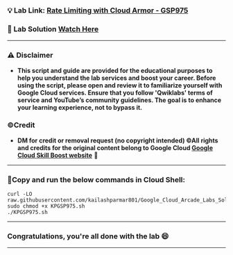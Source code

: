 
### 💡 Lab Link: [Rate Limiting with Cloud Armor - GSP975](https://www.cloudskillsboost.google/focuses/21571?parent=catalog)

### 🚀 Lab Solution [Watch Here](https://www.youtube.com/watch?v=rYtpDkbnar4)

---

### ⚠️ Disclaimer
- **This script and guide are provided for  the educational purposes to help you understand the lab services and boost your career. Before using the script, please open and review it to familiarize yourself with Google Cloud services. Ensure that you follow 'Qwiklabs' terms of service and YouTube’s community guidelines. The goal is to enhance your learning experience, not to bypass it.**

### ©Credit
- **DM for credit or removal request (no copyright intended) ©All rights and credits for the original content belong to Google Cloud [Google Cloud Skill Boost website](https://www.cloudskillsboost.google/)** 🙏

---

### 🚨Copy and run the below commands in Cloud Shell:

```
curl -LO raw.githubusercontent.com/kailashparmar801/Google_Cloud_Arcade_Labs_Solutions/master/Rate%20Limiting%20with%20Cloud%20Armor/KPGSP975.sh
sudo chmod +x KPGSP975.sh
./KPGSP975.sh
```

---

### Congratulations, you're all done with the lab 😄

---